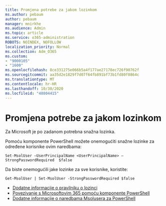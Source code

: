 ```yaml
---
title: Promjena potrebe za jakom lozinkom
ms.author: pebaum
author: pebaum
manager: mnirkhe
ms.audience: Admin
ms.topic: article
ms.service: o365-administration
ROBOTS: NOINDEX, NOFOLLOW
localization_priority: Normal
ms.collection: Adm_O365
ms.custom:
- "9000105"
- "1600"
ms.openlocfilehash: 8ce331275e066b5a4f177ae27178ec726f90762f
ms.sourcegitcommit: aa35d2e1829f7d07f64fb891bf73b1fd80f0864c
ms.translationtype: MT
ms.contentlocale: hr-HR
ms.lasthandoff: 10/30/2020
ms.locfileid: "48804415"
---
```

# <a name="change-strong-password-requirement"></a>Promjena potrebe za jakom lozinkom

Za Microsoft je po zadanom potrebna snažna lozinka.

Pomoću komponente PowerShell možete onemogućiti snažne lozinke za određene korisnike ovim naredbama:

`Set-MsolUser –UserPrincipalName <UserPrincipalName> –StrongPasswordRequired  $false`

Da biste onemogućili jake lozinke za sve korisnike, koristite:

`Get-MsolUser | Set-MsolUser -StrongPasswordRequired $false`

- [Dodatne informacije o pravilniku o lozinci](https://docs.microsoft.com/azure/active-directory/authentication/concept-sspr-policy#password-policies-that-only-apply-to-cloud-user-accounts)
- [Povezivanje s Microsoftovim 365 pomoću komponente PowerShell](https://docs.microsoft.com/office365/enterprise/powershell/connect-to-office-365-powershell#connect-with-the-microsoft-azure-active-directory-module-for-windows-powershell)
- [Dodatne informacije o naredbama Msolusera za PowerShell](https://docs.microsoft.com/powershell/module/msonline/set-msoluser?view=azureadps-1.0)
